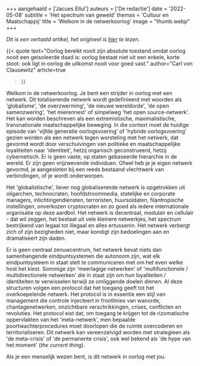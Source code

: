 +++
aangehaald = ['Jacues Ellul']
auteurs = ['De redactie']
date = '2022-05-08'
subtitle = 'Het spectrum van geweld'
themas = 'Cultuur en Maatschappij'
title = 'Welkom in de netwerkoorlog'
image = "thumb.webp"
+++


_Dit is een vertaald artikel, het origineel is [hier](https://schwabstack.substack.com/p/the-spectrum-of-violence) te lezen._

{{< quote
	text="Oorlog bereikt nooit zijn absolute toestand omdat oorlog nooit een geisoleerde daad is: oorlog bestaat niet uit een enkele, korte stoot: ook ligt in oorlog de uitkomst nooit voor goed vast."
	author="Carl von Clausewitz"
	article=true
>}}

Welkom in de netwerkoorlog. Je bent een strijder in oorlog met een netwerk. Dit totaliserende netwerk wordt gedefinieerd met woorden als 'globalisme', 'de overzwerming', 'de nieuwe wereldorde', 'de open samenzwering', 'het mierennest' of simpelweg 'het open source-netwerk'. Het kan worden beschreven als een extremistische, maximalistische, transnationale maatschappelijke beweging. In die context moet de huidige episode van 'vijfde generatie oorlogsvoering' of 'hybride oorlogsvoering'  gezien worden als een netwerk tegen worsteling met het netwerk, dat gevormd wordt door verschuivingen van politieke en maatschappelijke loyaliteiten naar 'identiteit', hetzij organisch geconstrueerd, hetzij cybernetisch. Er is geen vaste, op staten gebaseerde hierarchie in de wereld. Er zijn geen vrijzwevende individuen. Ofwel heb je je eigen netwerk gevormd, je aangesloten bij een reeds bestaand vlechtwerk van verbindingen, of je wordt onderworpen.

Het 'globalistische', liever nog globaliserende netwerk is opgetrokken uit oligarchen, technocraten, hoofdstroommedia, statelijke en corporate managers, inlichtingendiensten, terroristen, huursoldaten, filantropische instellingen, onverkozen cryptocraten en zo goed als iedere internationale organisatie op deze aardbol. Het netwerk is decentraal, modulair en cellulair - dat wil zeggen, het bestaat uit vele kleinere netwerkjes, het spectrum bestrijkend van legaal tot illegaal en alles ertussenin. Het netwerk verbergt zich of zijn bezigheden niet, maar kondigt zijn bedoelingen aan en dramatiseert zijn daden.

Er is geen centraal zenuwcentrum, het netwerk bevat niets dan samenhangende eindpuntsystemen die autonoom zijn, wat elk eindpuntsysteem in staat stelt te communiceren met om het even welke host het kiest. Sommige zijn 'meerlagige netwerken' of 'multifunctionele / multidirectionele netwerken' die in staat zijn om hun loyaliteiten / identiteiten te verwisselen terwijl ze omliggende doelen dienen. Al deze structuren volgen een protocol dat het toegang geeft tot het overkoepelende netwerk. Het protocol is in essentie een stijl van management die controle injecteert in frontlinies van wanorde, chantagenetwerken, onzichtbare verschrikkingen, crises, conflicten en revoluties. Het protocol eist dat, om toegang te krijgen tot de rizomatische oppervlakten van het 'meta-netwerk', men bepaalde poortwachterprocedures moet doorlopen die de ruimte overcoderen en territorialiseren. Dit netwerk kan vereenzelvigd worden met strategieen als 'de meta-crisis' of 'de permanente crisis', ook wel bekend als 'de hype van het moment' (_the current thing_).

Als je een menselijk wezen bent, is dit netwerk in oorlog met jou.
